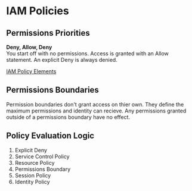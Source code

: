 # IAM Policies

## Permissions Priorities

**Deny, Allow, Deny**    
You start off with no permissions. Access is granted with an Allow statement. An explicit Deny is always denied.
  
  [IAM Policy Elements](https://docs.aws.amazon.com/IAM/latest/UserGuide/reference_policies_variables.html)

## Permissions Boundaries
  
Permission boundaries don't grant access on thier own. They define the maximum permissions and identity can recieve.
Any permissions granted outside of a permissions boundary have no effect.

## Policy Evaluation Logic
  
  1. Explicit Deny
  2. Service Control Policy
  3. Resource Policy
  4. Permissions Boundary
  5. Session Policy
  6. Identity Policy
